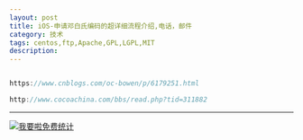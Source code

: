 ```yaml
---
layout: post
title: iOS-申请邓白氏编码的超详细流程介绍,电话，邮件
category: 技术
tags: centos,ftp,Apache,GPL,LGPL,MIT
description: 
---
```


```javascript

https://www.cnblogs.com/oc-bowen/p/6179251.html

http://www.cocoachina.com/bbs/read.php?tid=311882


```



---


<script language="javascript" type="text/javascript" src="//js.users.51.la/19176892.js"></script>
<noscript><a href="//www.51.la/?19176892" target="_blank"><img alt="&#x6211;&#x8981;&#x5566;&#x514D;&#x8D39;&#x7EDF;&#x8BA1;" src="//img.users.51.la/19176892.asp" style="border:none" /></a></noscript>

